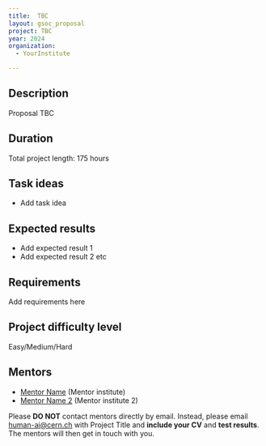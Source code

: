 ```yaml
---
title:  TBC
layout: gsoc_proposal
project: TBC
year: 2024
organization:
  - YourInstitute

---
```


## Description

Proposal TBC

## Duration

Total project length: 175 hours

## Task ideas
 * Add task idea

## Expected results
 * Add expected result 1
 * Add expected result 2 etc

## Requirements
Add requirements here

## Project difficulty level
Easy/Medium/Hard

## Mentors
  * [Mentor Name](mailto:ml4-sci@cern.ch) (Mentor institute)
  * [Mentor Name 2](mailto:ml4-sci@cern.ch) (Mentor institute 2)




Please **DO NOT** contact mentors directly by email. Instead, please email [human-ai@cern.ch](mailto:ml4-sci@cern.ch) with Project Title and **include your CV** and **test results**. The mentors will then get in touch with you.


